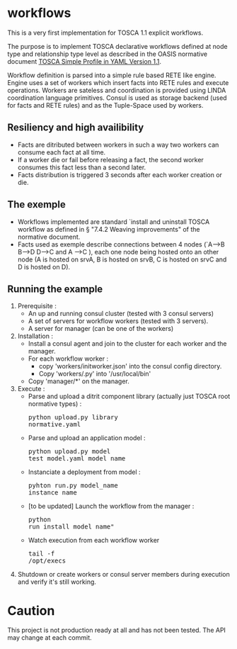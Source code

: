 # workflows

This is a very first implementation for TOSCA 1.1 explicit workflows.

The purpose is to implement TOSCA declarative workflows defined at node type and relationship type level as described in the OASIS normative document 
[TOSCA Simple Profile in YAML Version 1.1](http://docs.oasis-open.org/tosca/TOSCA-Simple-Profile-YAML/v1.1/TOSCA-Simple-Profile-YAML-v1.1.pdf).

Workflow definition is parsed into a simple rule based RETE like engine.
Engine uses a set of workers which insert facts into RETE rules and execute operations.
Workers are sateless and coordination is provided using LINDA coordination language primitives.
Consul is used as storage backend (used for facts and RETE rules) and as the Tuple-Space used by workers.

## Resiliency and high availibility
- Facts are ditributed between workers in such a way two workers can consume each fact at all time.
- If a worker die or fail before releasing a fact, the second worker consumes this fact less than a second later.
- Facts distribution is triggered 3 seconds after each worker creation or die.

## The exemple 
- Workflows implemented are standard `install and uninstall TOSCA workflow as defined in § "7.4.2 Weaving improvements" of the normative document.
- Facts used as exemple describe connections between 4 nodes (`A-->B B-->D D-->C and A -->C ), each one node being hosted onto an other node (A is hosted on srvA, B is hosted on srvB, C is hosted on srvC and D is hosted on D). 

## Running the example

1. Prerequisite :
   - An up and running consul cluster (tested with 3 consul servers)
   - A set of servers for workflow workers (tested with 3 servers). 
   - A server for manager (can be one of the workers)
2. Installation :
   - Install a consul agent and join to the cluster for each worker and the manager.
   - For each workflow worker :
      - copy 'workers/initworker.json' into the consul config directory. 
      - Copy 'workers/.py' into '/usr/local/bin'
   - Copy 'manager/*' on the manager.
3. Execute :
   - Parse and upload a ditrit component library (actually just TOSCA root normative types) : <pre>python upload.py library normative.yaml</pre>
   - Parse and upload an application model : <pre>python upload.py model test_model.yaml model_name</pre>
   - Instanciate a deployment from model  : <pre>pyhton run.py model_name instance_name</pre>
   - [to be updated] Launch the workflow from the manager : <pre>python run install model_name"</pre>
   - Watch execution from each workflow worker <pre>tail -f /opt/execs</pre>
4. Shutdown or create workers or consul server members during execution and verify it's still working.


# Caution

This project is not production ready at all and has not been tested.
The API may change at each commit.
